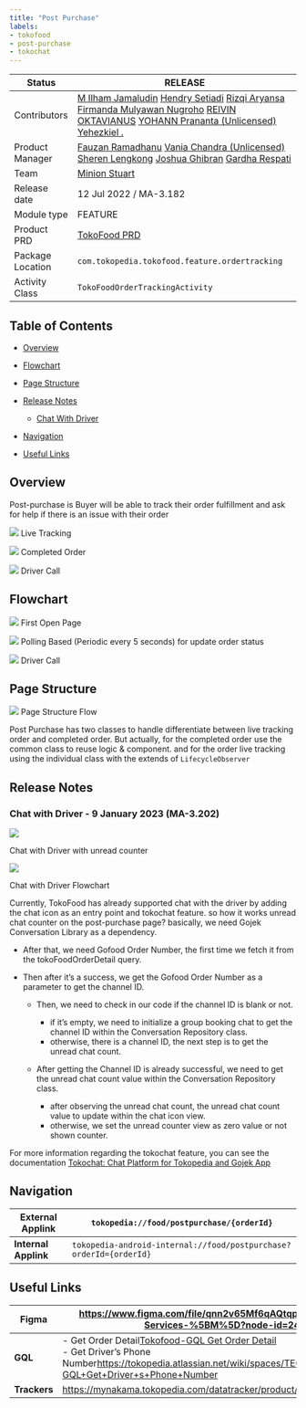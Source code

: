 ```yaml
---
title: "Post Purchase"
labels:
- tokofood
- post-purchase
- tokochat
---
```







| **Status**       | <!--start status:GREEN-->RELEASE<!--end status-->                                                                                                                                                                                                                                                                                                                                                                                                                                                                                                                                                                                                                                                                                                                    |
|------------------|----------------------------------------------------------------------------------------------------------------------------------------------------------------------------------------------------------------------------------------------------------------------------------------------------------------------------------------------------------------------------------------------------------------------------------------------------------------------------------------------------------------------------------------------------------------------------------------------------------------------------------------------------------------------------------------------------------------------------------------------------------------------|
| Contributors     | [M Ilham Jamaludin](https://tokopedia.atlassian.net/wiki/people/5c87306ea329a40b8555c1ca?ref=confluence) [Hendry Setiadi](https://tokopedia.atlassian.net/wiki/people/5c94ae68999a3f2d4cae9b85?ref=confluence) [Rizqi Aryansa](https://tokopedia.atlassian.net/wiki/people/5e25ee87006fae0ca232e1ac?ref=confluence) [Firmanda Mulyawan Nugroho](https://tokopedia.atlassian.net/wiki/people/5d91c148fdfa560dcc3a040f?ref=confluence) [REIVIN OKTAVIANUS](https://tokopedia.atlassian.net/wiki/people/5dae89dab86cd40c2da5ad2f?ref=confluence) [YOHANN Prananta (Unlicensed)](https://tokopedia.atlassian.net/wiki/people/5de4eab04ae7b80d0d19f990?ref=confluence) [Yehezkiel .](https://tokopedia.atlassian.net/wiki/people/5c94aa7a7792242c8613ad14?ref=confluence) |
| Product Manager  | [Fauzan Ramadhanu](https://tokopedia.atlassian.net/wiki/people/5b6b99772f51d429dce93e93?ref=confluence) [Vania Chandra (Unlicensed)](https://tokopedia.atlassian.net/wiki/people/5c735c615b4c267532745762?ref=confluence) [Sheren Lengkong](https://tokopedia.atlassian.net/wiki/people/5de4c4a27474110e2311ebec?ref=confluence) [Joshua Ghibran](https://tokopedia.atlassian.net/wiki/people/70121:7d12fd85-be0a-4d0c-a14e-8279fe20ff69?ref=confluence) [Gardha Respati](https://tokopedia.atlassian.net/wiki/people/5bf669b40495101184444320?ref=confluence)                                                                                                                                                                                                       |
| Team             | [Minion Stuart](https://tokopedia.atlassian.net/people/team/eeba862a-bd9d-472c-b901-415b15b1a37e?ref=directory&src=peopleMenu)                                                                                                                                                                                                                                                                                                                                                                                                                                                                                                                                                                                                                                       |
| Release date     | 12 Jul 2022 / <!--start status:GREY-->MA-3.182<!--end status-->                                                                                                                                                                                                                                                                                                                                                                                                                                                                                                                                                                                                                                                                                                      |
| Module type      | <!--start status:YELLOW-->FEATURE<!--end status-->                                                                                                                                                                                                                                                                                                                                                                                                                                                                                                                                                                                                                                                                                                                   |
| Product PRD      | [TokoFood PRD](https://docs.google.com/document/d/1GnxJ1JUmOd8vCG0zpOl1K990w9ex4-YBsvf0XM_lvNU)                                                                                                                                                                                                                                                                                                                                                                                                                                                                                                                                                                                                                                                                      |
| Package Location | `com.tokopedia.tokofood.feature.ordertracking`                                                                                                                                                                                                                                                                                                                                                                                                                                                                                                                                                                                                                                                                                                                       |
| Activity Class   | `TokoFoodOrderTrackingActivity`                                                                                                                                                                                                                                                                                                                                                                                                                                                                                                                                                                                                                                                                                                                                      |

## Table of Contents

- [Overview](https://tokopedia.atlassian.net/wiki/spaces/PA/pages/1990198460/Post+Purchase#%5BhardBreak%5D%5BhardBreak%5DOverview)
- [Flowchart](https://tokopedia.atlassian.net/wiki/spaces/PA/pages/1990198460/Post+Purchase#Flowchart)
- [Page Structure](https://tokopedia.atlassian.net/wiki/spaces/PA/pages/1990198460/Post+Purchase#Page-Structure)
- [Release Notes](https://tokopedia.atlassian.net/wiki/spaces/PA/pages/1990198460/Post+Purchase#%5BhardBreak%5DRelease-Notes)


	- [Chat With Driver](https://tokopedia.atlassian.net/wiki/spaces/PA/pages/1990198460/Post+Purchase#Chat-with-Driver---9-January-2023-(MA-3.202))
- [Navigation](https://tokopedia.atlassian.net/wiki/spaces/PA/pages/1990198460/Post+Purchase#%5BhardBreak%5DNavigation)
- [Useful Links](https://tokopedia.atlassian.net/wiki/spaces/PA/pages/1990198460/Post+Purchase#Useful-Links)

## Overview

Post-purchase is Buyer will be able to track their order fulfillment and ask for help if there is an issue with their order  








![](res/post_purchase/live_tracking.png) Live Tracking





![](res/post_purchase/completed_order.png) Completed Order







![](res/post_purchase/driver_call.png) Driver Call











## Flowchart

![](res/post_purchase/first_open_page.png) First Open Page

![](res/post_purchase/polling_based.png) Polling Based (Periodic every 5 seconds) for update order status

![](res/post_purchase/driver_call_diagram.png) Driver Call

## **Page Structure**

![](res/post_purchase/page_structure_flow.png) Page Structure Flow

Post Purchase has two classes to handle differentiate between live tracking order and completed order. But actually, for the completed order use the common class to reuse logic & component. and for the order live tracking using the individual class with the extends of `LifecycleObserver`

## Release Notes

### Chat with Driver - 9 January 2023 (**MA-3.202**)







![](res/post_purchase/Order%20detail.png)

Chat with Driver with unread counter





![](res/post_purchase/chat_driver.png)

Chat with Driver Flowchart






Currently, TokoFood has already supported chat with the driver by adding the chat icon as an entry point and tokochat feature. so how it works unread chat counter on the post-purchase page? basically, we need Gojek Conversation Library as a dependency. 

- After that, we need Gofood Order Number, the first time we fetch it from the tokoFoodOrderDetail query.
- Then after it’s a success, we get the Gofood Order Number as a parameter to get the channel ID.


	- Then, we need to check in our code if the channel ID is blank or not. 
	
	
		- if it’s empty, we need to initialize a group booking chat to get the channel ID within the Conversation Repository class.
		- otherwise, there is a channel ID, the next step is to get the unread chat count.
	- After getting the Channel ID is already successful, we need to get the unread chat count value within the Conversation Repository class. 
	
	
		- after observing the unread chat count, the unread chat count value to update within the chat icon view.
		- otherwise, we set the unread counter view as zero value or not shown counter.

For more information regarding the tokochat feature, you can see the documentation [Tokochat: Chat Platform for Tokopedia and Gojek App](/wiki/spaces/PA/pages/2150138353/Tokochat%3A+Chat+Platform+for+Tokopedia+and+Gojek+App) 

## Navigation



| **External Applink** | `tokopedia://food/postpurchase/{orderId}`                          |
|----------------------|--------------------------------------------------------------------|
| **Internal Applink** | `tokopedia-android-internal://food/postpurchase?orderId={orderId}` |

## Useful Links



| **Figma**    | <https://www.figma.com/file/qnn2v65Mf6qAQtqpjlao9S/TokoFood---Platform-Services-%5BM%5D?node-id=2401%3A235528>                                                                                                                                                     |
|--------------|--------------------------------------------------------------------------------------------------------------------------------------------------------------------------------------------------------------------------------------------------------------------|
| **GQL**      | - Get Order Detail[Tokofood-GQL Get Order Detail](/wiki/spaces/TECH/pages/1927381097/Tokofood-GQL+Get+Order+Detail)<br/>- Get Driver’s Phone Number<https://tokopedia.atlassian.net/wiki/spaces/TECH/pages/1946325236/Tokofood-GQL+Get+Driver+s+Phone+Number><br/> |
| **Trackers** | <https://mynakama.tokopedia.com/datatracker/product/requestdetail/view/3059>                                                                                                                                                                                       |




